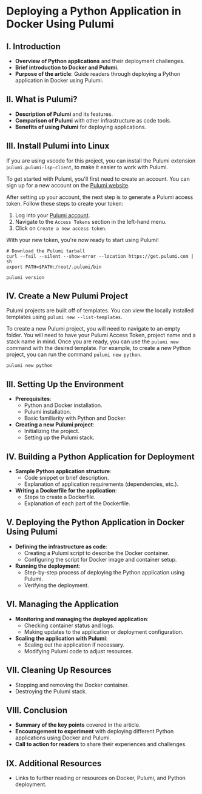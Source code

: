 # Deploying a Python Application in Docker Using Pulumi

## I. Introduction

- **Overview of Python applications** and their deployment challenges.
- **Brief introduction to Docker and Pulumi**.
- **Purpose of the article**: Guide readers through deploying a Python application in Docker using Pulumi.

## II. What is Pulumi?

- **Description of Pulumi** and its features.
- **Comparison of Pulumi** with other infrastructure as code tools.
- **Benefits of using Pulumi** for deploying applications.

## III. Install Pulumi into Linux

If you are using vscode for this project, you can install the Pulumi extension `pulumi.pulumi-lsp-client`, to make it easier to work with Pulumi.


To get started with Pulumi, you'll first need to create an account. You can sign up for a new account on the [Pulumi website](https://app.pulumi.com/signup).

After setting up your account, the next step is to generate a Pulumi access token. Follow these steps to create your token:

1. Log into your [Pulumi account](https://app.pulumi.com/signin).
2. Navigate to the `Access Tokens` section in the left-hand menu.
3. Click on `Create a new access token`.

With your new token, you're now ready to start using Pulumi!

```shell
# Download the Pulumi tarball
curl --fail --silent --show-error --location https://get.pulumi.com | sh
export PATH=$PATH:/root/.pulumi/bin

pulumi version
```

## IV. Create a New Pulumi Project

Pulumi projects are built off of templates.  You can view the locally installed templates using `pulumi new --list-templates`.

To create a new Pulumi project, you will need to navigate to an empty folder.  You will need to have your Pulumi Access Token, project name and a stack name in mind.  Once you are ready, you can use the `pulumi new` command with the desired template. For example, to create a new Python project, you can run the command `pulumi new python`.

```shell
pulumi new python

```

## III. Setting Up the Environment

- **Prerequisites**:
    - Python and Docker installation.
    - Pulumi installation.
    - Basic familiarity with Python and Docker.
- **Creating a new Pulumi project**:
    - Initializing the project.
    - Setting up the Pulumi stack.

## IV. Building a Python Application for Deployment

- **Sample Python application structure**:
    - Code snippet or brief description.
    - Explanation of application requirements (dependencies, etc.).
- **Writing a Dockerfile for the application**:
    - Steps to create a Dockerfile.
    - Explanation of each part of the Dockerfile.

## V. Deploying the Python Application in Docker Using Pulumi

- **Defining the infrastructure as code**:
    - Creating a Pulumi script to describe the Docker container.
    - Configuring the script for Docker image and container setup.
- **Running the deployment**:
    - Step-by-step process of deploying the Python application using Pulumi.
    - Verifying the deployment.

## VI. Managing the Application

- **Monitoring and managing the deployed application**:
    - Checking container status and logs.
    - Making updates to the application or deployment configuration.
- **Scaling the application with Pulumi**:
    - Scaling out the application if necessary.
    - Modifying Pulumi code to adjust resources.

## VII. Cleaning Up Resources

- Stopping and removing the Docker container.
- Destroying the Pulumi stack.

## VIII. Conclusion

- **Summary of the key points** covered in the article.
- **Encouragement to experiment** with deploying different Python applications using Docker and Pulumi.
- **Call to action for readers** to share their experiences and challenges.

## IX. Additional Resources

- Links to further reading or resources on Docker, Pulumi, and Python deployment.
